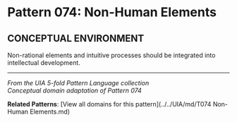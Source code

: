 # Pattern 074: Non-Human Elements

## CONCEPTUAL ENVIRONMENT

Non-rational elements and intuitive processes should be integrated into intellectual development.

---

*From the UIA 5-fold Pattern Language collection*  
*Conceptual domain adaptation of Pattern 074*

**Related Patterns**: [View all domains for this pattern](../../UIA/md/T074 Non-Human Elements.md)